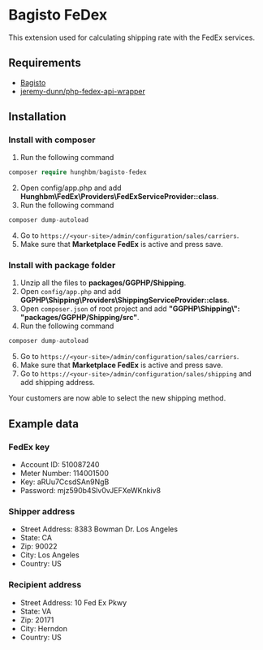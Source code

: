 # Bagisto FeDex
This extension used for calculating shipping rate with the FedEx services.

## Requirements
- [Bagisto](https://github.com/bagisto/bagisto)
- [jeremy-dunn/php-fedex-api-wrapper](https://packagist.org/packages/jeremy-dunn/php-fedex-api-wrapper)

## Installation

### Install with composer
1. Run the following command
```php
composer require hunghbm/bagisto-fedex
```
2. Open config/app.php and add **Hunghbm\FedEx\Providers\FedExServiceProvider::class**.
3. Run the following command
```php
composer dump-autoload
```
4. Go to `https://<your-site>/admin/configuration/sales/carriers`.
5. Make sure that **Marketplace FedEx** is active and press save.

### Install with package folder
1. Unzip all the files to **packages/GGPHP/Shipping**.
2. Open `config/app.php` and add **GGPHP\Shipping\Providers\ShippingServiceProvider::class**.
3. Open `composer.json` of root project and add **"GGPHP\\Shipping\\": "packages/GGPHP/Shipping/src"**.
4. Run the following command
```php
composer dump-autoload
```
5. Go to `https://<your-site>/admin/configuration/sales/carriers`.
6. Make sure that **Marketplace FedEx** is active and press save.
7. Go to `https://<your-site>/admin/configuration/sales/shipping` and add shipping address.

Your customers are now able to select the new shipping method.

## Example data

### FedEx key
- Account ID: 510087240
- Meter Number: 114001500
- Key: aRUu7CcsdSAn9NgB
- Password: mjz590b4Slv0vJEFXeWKnkiv8

### Shipper address
- Street Address: 8383 Bowman Dr. Los Angeles
- State: CA
- Zip: 90022
- City: Los Angeles
- Country: US

### Recipient address
- Street Address: 10 Fed Ex Pkwy
- State: VA
- Zip: 20171
- City: Herndon
- Country: US
